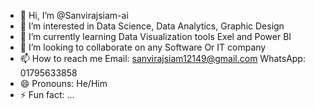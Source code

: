 - 👋 Hi, I’m @Sanvirajsiam-ai
- 👀 I’m interested in Data Science, Data Analytics, Graphic Design
- 🌱 I’m currently learning Data Visualization tools Exel and Power BI
- 💞️ I’m looking to collaborate on any Software Or IT company
- 📫 How to reach me Email: sanvirajsiam12149@gmail.com      WhatsApp: 01795633858
- 😄 Pronouns: He/Him
- ⚡ Fun fact: ...

<!---
Sanvirajsiam-ai/Sanvirajsiam-ai is a ✨ special ✨ repository because its `README.md` (this file) appears on your GitHub profile.
You can click the Preview link to take a look at your changes.
--->
